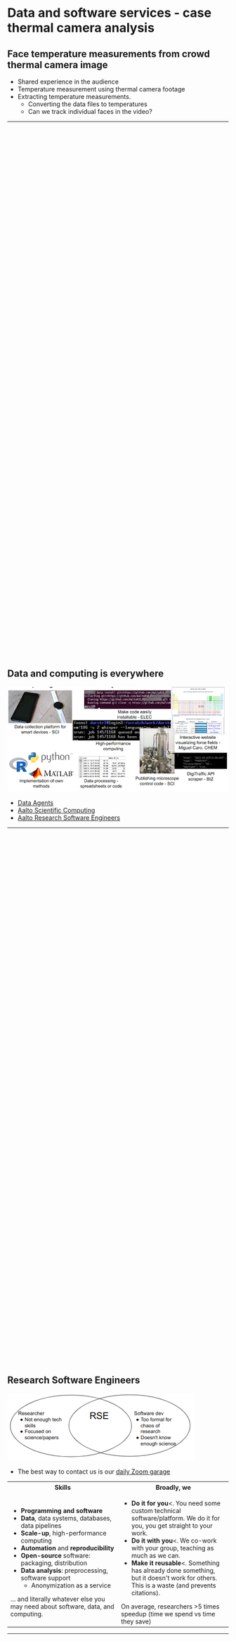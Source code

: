 # Data and software services - case thermal camera analysis


## Face temperature measurements from crowd thermal camera image

- Shared experience in the audience
- Temperature measurement using thermal camera footage
- Extracting temperature measurements.
  - Converting the data files to temperatures
  - Can we track individual faces in the video?


***

<span style="display: block; height: 30vh;"></span>


## Data and computing is everywhere

![Examples of data and RSE projects. Data collection platform for smart devices - SCI. Make code easily installable - ELEC. Interactive website visualizing force fields - CHEM. Data processing, spreadsheets to code Publishing microscope control data- SCI. DigiTraffic API scraper - BIZ.](projects.png)

- [Data Agents](https://www.aalto.fi/en/services/data-agents)
- [Aalto Scientific Computing](https://scicomp.aalto.fi/)
- [Aalto Research Software Engineers](https://scicomp.aalto.fi/rse/)

***

<span style="display: block; height: 30vh;"></span>



## Research Software Engineers

![Researcher - RSE - Software Developer. A researcher is focused on research and may not have software developments skills. A professional software developer is too formal for the chaos of a research project. A research software engineer sits in between, trained in research and software development.](RSE.png)
- The best way to contact us is our [daily Zoom garage](https://scicomp.aalto.fi/help/garage/)

<table style="width:100%">
  <tr>
    <th style="width:50%">Skills</th>
    <th style="width:50%">Broadly, we</th>
  </tr>
  <tr>
    <td style="width:50%">
      <ul>
        <li><b>Programming and software</b></li>
        <li><b>Data</b>, data systems, databases, data pipelines</li>
        <li><b>Scale-up</b>, high-performance computing</li>
        <li><b>Automation</b> and <b>reproducibility</b></li>
        <li><b>Open-source</b> software: packaging, distribution</li>
        <li><b>Data analysis</b>: preprocessing, software support
          <ul><li>Anonymization as a service</li></ul>
        </li>
      </ul>
      … and literally whatever else you may need about software, data, and computing.
    </td>
    <td style="width:50%">
      <ul>
        <li><b>Do it for you</b><. You need some custom technical software/platform.  We do it for you, you get straight to your work.</li>
        <li><b>Do it with you</b><. We co-work with your group, teaching as much as we can.</li>
        <li><b>Make it reusable</b><. Something has already done something, but it doesn't work for others. This is a waste (and prevents citations).</li>
      </ul>
      On average, researchers >5 times speedup (time we spend vs time they save)
    </td>
  </tr>
</table>


***

<span style="display: block; height: 30vh;"></span>



## Data Agents: domain-aware data support

- **Help** researchers with data handling related questions, including handling personal data
- **Advice and review** of data management plans
- **Support** data-based research
- **Promote and communicate** open science and best practices, such as FAIR data
- **Connect** research groups with existing RDM tools, services and infrastructures
- **Teach** beginner and advanced RDM and Open Science lectures and tutorials [See future training](https://www.aalto.fi/en/services/research-data-management-rdm-and-open-science#1-learn-about-research-data-management)


***

<span style="display: block; height: 30vh;"></span>



## Reading the file
- Extracting a grid of temperature values from the seq file data.
- https://github.com/rantahar/seq_file

![Example thermal camera image of 5 people sitting facing the same direction](thermal_example.png)


***

<span style="display: block; height: 30vh;"></span>


## Face tracking

![Curves displaying multiple individual temperatures around 35C.](temp_data_original.png)

- Simple face location algorithms:
  - Fitting an oval
  - watershead
- Using a mean temperature image as a guide
- Manual labeling and training a machine learning algorithm
- https://github.com/rantahar/thermal_faces


***

<span style="display: block; height: 30vh;"></span>



## Individual temperatures

![Curves displaying individual temperature fluctuations.](temp_data_final.png)


- Noice, outliers and spurious correlations
  - Inconsistent face detection
  - Moving subjects
  - Room and camera temperature changes
- Control signal from an empty seat


***

<span style="display: block; height: 30vh;"></span>


## The rest is research

**Contacting RSEs:**
 - scicomp.aalto.fi/rse
 - scicomp.aalto.fi/help/garage
 - rse-group@aalto.fi

**Contacting data agents:**
  - Often found locally
  - aalto.fi/en/services/data-agents
  - researchdata@aalto.fi

<span style="display: block; height: 30vh;"></span>
